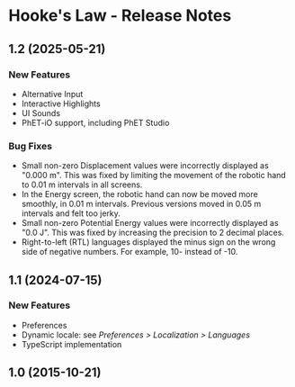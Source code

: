 # Hooke's Law - Release Notes
<!-- Developer and designer should collaborate on what to include for any release beyond 1.0. 
For a 1.0 release, only the 1.0 heading and date is needed. 
When releasing a new version, add a release section to the top of the doc. -->

<!-- 
## [1.2] 2000-01-31

### New Features
* Add tier 1 description [link to issue](url)
* 

### Bug Fixes
* Timer resets properly [link to issue](url)
* 

### Other Changes
* :warning: The hipbone no longer connects to the legbone, so if you planned on taking an extended walk, think again.
* 
-->

## 1.2 (2025-05-21)

### New Features
* Alternative Input
* Interactive Highlights
* UI Sounds
* PhET-iO support, including PhET Studio
   
### Bug Fixes
* Small non-zero Displacement values were incorrectly displayed as "0.000 m".  This was fixed by limiting the movement of the robotic hand to 0.01 m intervals in all screens.
* In the Energy screen, the robotic hand can now be moved more smoothly, in 0.01 m intervals. Previous versions moved in 0.05 m intervals and felt too jerky.
* Small non-zero Potential Energy values were incorrectly displayed as "0.0 J". This was fixed by increasing the precision to 2 decimal places.
* Right-to-left (RTL) languages displayed the minus sign on the wrong side of negative numbers. For example, 10- instead of -10.

## 1.1 (2024-07-15)

### New Features
* Preferences
* Dynamic locale: see _Preferences > Localization > Languages_
* TypeScript implementation

## 1.0 (2015-10-21)

